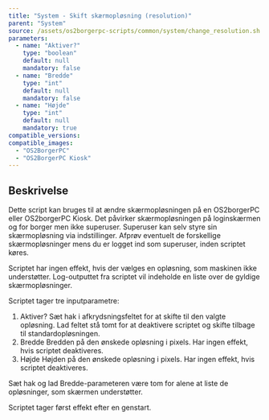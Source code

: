 ```yaml
---
title: "System - Skift skærmopløsning (resolution)"
parent: "System"
source: /assets/os2borgerpc-scripts/common/system/change_resolution.sh
parameters:
  - name: "Aktiver?"
    type: "boolean"
    default: null
    mandatory: false
  - name: "Bredde"
    type: "int"
    default: null
    mandatory: false
  - name: "Højde"
    type: "int"
    default: null
    mandatory: true
compatible_versions: 
compatible_images:
  - "OS2BorgerPC"
  - "OS2BorgerPC Kiosk"
---
```


## Beskrivelse
Dette script kan bruges til at ændre skærmopløsningen på en OS2borgerPC eller OS2borgerPC Kiosk.
Det påvirker skærmopløsningen på loginskærmen og for borger men ikke superuser. Superuser kan selv styre sin skærmopløsning via indstillinger.
Afprøv eventuelt de forskellige skærmopløsninger mens du er logget ind som superuser, inden scriptet køres.

Scriptet har ingen effekt, hvis der vælges en opløsning, som maskinen ikke understøtter.
Log-outputtet fra scriptet vil indeholde en liste over de gyldige skærmopløsninger.

Scriptet tager tre inputparametre:
1. Aktiver?
Sæt hak i afkrydsningsfeltet for at skifte til den valgte opløsning.
Lad feltet stå tomt for at deaktivere scriptet og skifte tilbage til standardopløsningen.
2. Bredde
Bredden på den ønskede opløsning i pixels. Har ingen effekt, hvis scriptet deaktiveres.
3. Højde
Højden på den ønskede opløsning i pixels. Har ingen effekt, hvis scriptet deaktiveres.

Sæt hak og lad Bredde-parameteren være tom for alene at liste de opløsninger, som skærmen understøtter.

Scriptet tager først effekt efter en genstart.